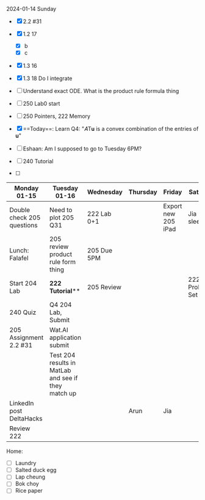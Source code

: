 2024-01-14 Sunday
- [x] 2.2 #31
- [x] 1.2 17
	- [x] b
	- [x] c
- [x] 1.3 16
- [x] 1.3 18 Do I integrate



- [ ] Understand exact ODE. What is the product rule formula thing
- [ ] 250 Lab0 start
- [ ] 250 Pointers, 222 Memory
- [x] ==Today==: Learn Q4: "𝐴T𝐮 is a convex combination of the entries of 𝐮"
- [ ] Eshaan: Am I supposed to go to Tuesday 6PM?
- [ ] 240 Tutorial
- [ ] 


| Monday 01-15 | Tuesday 01-16 | Wednesday | Thursday | Friday | Saturday | Sunday |
| ---- | ---- | ---- | ---- | ---- | ---- | ---- |
| Double check 205 questions | Need to plot 205 Q31 | 222 Lab 0+1 |  | Export new 205 iPad | Jia sleepover |  |
| Lunch: Falafel | 205 review product rule form thing | 205 Due 5PM |  |  |   | Develop **250 algorithm** |
| Start 204 Lab | **222 Tutorial**** | 205 Review |  |  | 222 Problem Set 2 |  |
| 240 Quiz | Q4 204 Lab, Submit |  |  |  |  |  |
| 205 Assignment 2.2 #31 | Wat.AI application submit |  |  |  |  |  |
|  | Test 204 results in MatLab and see if they match up |  |  |  |  |  |
| LinkedIn post DeltaHacks |  |  | Arun | Jia |  |  |
| Review 222 |  |  |  |  |  |  |


Home:
- [ ] Laundry
- [ ] Salted duck egg
- [ ] Lap cheung
- [ ] Bok choy
- [ ] Rice paper